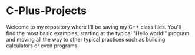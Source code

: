 # C-Plus-Projects
Welcome to my repository where I'll be saving my C++ class files. You'll find the most basic examples; starting at the typical "Hello world!" program and moving all the way to other typical practices such as building calculators or even programs.
